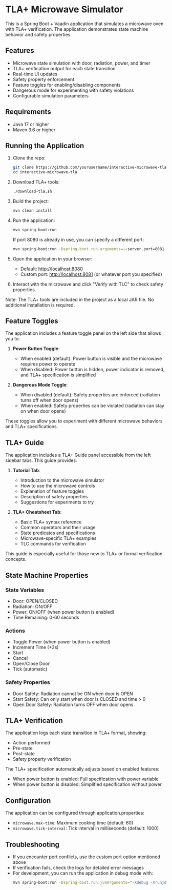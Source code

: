 # TLA+ Microwave Simulator

This is a Spring Boot + Vaadin application that simulates a microwave oven with TLA+ verification. The application demonstrates state machine behavior and safety properties.

## Features

- Microwave state simulation with door, radiation, power, and timer
- TLA+ verification output for each state transition
- Real-time UI updates
- Safety property enforcement
- Feature toggles for enabling/disabling components
- Dangerous mode for experimenting with safety violations
- Configurable simulation parameters

## Requirements

- Java 17 or higher
- Maven 3.6 or higher

## Running the Application

1. Clone the repo:
   ```bash
   git clone https://github.com/yourusername/interactive-microwave-tla.git
   cd interactive-microwave-tla
   ```

2. Download TLA+ tools:
   ```bash
   ./download-tla.sh
   ```

3. Build the project:
   ```bash
   mvn clean install
   ```

4. Run the application:
   ```bash
   mvn spring-boot:run
   ```
   
   If port 8080 is already in use, you can specify a different port:
   ```bash
   mvn spring-boot:run -Dspring-boot.run.arguments=--server.port=8081
   ```

5. Open the application in your browser:
   - Default: [http://localhost:8080](http://localhost:8080)
   - Custom port: [http://localhost:8081](http://localhost:8081) (or whatever port you specified)

6. Interact with the microwave and click "Verify with TLC" to check safety properties.

Note: The TLA+ tools are included in the project as a local JAR file. No additional installation is required.

## Feature Toggles

The application includes a feature toggle panel on the left side that allows you to:

1. **Power Button Toggle**:
   - When enabled (default): Power button is visible and the microwave requires power to operate
   - When disabled: Power button is hidden, power indicator is removed, and TLA+ specification is simplified

2. **Dangerous Mode Toggle**:
   - When disabled (default): Safety properties are enforced (radiation turns off when door opens)
   - When enabled: Safety properties can be violated (radiation can stay on when door opens)

These toggles allow you to experiment with different microwave behaviors and TLA+ specifications.

## TLA+ Guide

The application includes a TLA+ Guide panel accessible from the left sidebar tabs. This guide provides:

1. **Tutorial Tab**:
   - Introduction to the microwave simulator
   - How to use the microwave controls
   - Explanation of feature toggles
   - Description of safety properties
   - Suggestions for experiments to try

2. **TLA+ Cheatsheet Tab**:
   - Basic TLA+ syntax reference
   - Common operators and their usage
   - State predicates and specifications
   - Microwave-specific TLA+ examples
   - TLC commands for verification

This guide is especially useful for those new to TLA+ or formal verification concepts.

## State Machine Properties

### State Variables
- Door: OPEN/CLOSED
- Radiation: ON/OFF
- Power: ON/OFF (when power button is enabled)
- Time Remaining: 0-60 seconds

### Actions
- Toggle Power (when power button is enabled)
- Increment Time (+3s)
- Start
- Cancel
- Open/Close Door
- Tick (automatic)

### Safety Properties
- Door Safety: Radiation cannot be ON when door is OPEN
- Start Safety: Can only start when door is CLOSED and time > 0
- Open Door Safety: Radiation turns OFF when door opens

## TLA+ Verification

The application logs each state transition in TLA+ format, showing:
- Action performed
- Pre-state
- Post-state
- Safety property verification

The TLA+ specification automatically adjusts based on enabled features:
- When power button is enabled: Full specification with power variable
- When power button is disabled: Simplified specification without power

## Configuration

The application can be configured through application.properties:
- `microwave.max-time`: Maximum cooking time (default: 60)
- `microwave.tick-interval`: Tick interval in milliseconds (default: 1000)

## Troubleshooting

- If you encounter port conflicts, use the custom port option mentioned above
- If verification fails, check the logs for detailed error messages
- For development, you can run the application in debug mode with:
  ```bash
  mvn spring-boot:run -Dspring-boot.run.jvmArguments="-Xdebug -Xrunjdwp:transport=dt_socket,server=y,suspend=n,address=5005"
  ``` 